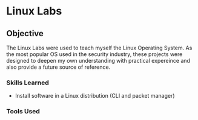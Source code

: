 # Linux Labs

## Objective

The Linux Labs were used to teach myself the Linux Operating System. 
As the most popular OS used in the security industry, these projects were designed to deepen my own understanding with practical expereince and also provide a future source of reference.

### Skills Learned

- Install software in a Linux distribution (CLI and packet manager)


### Tools Used
